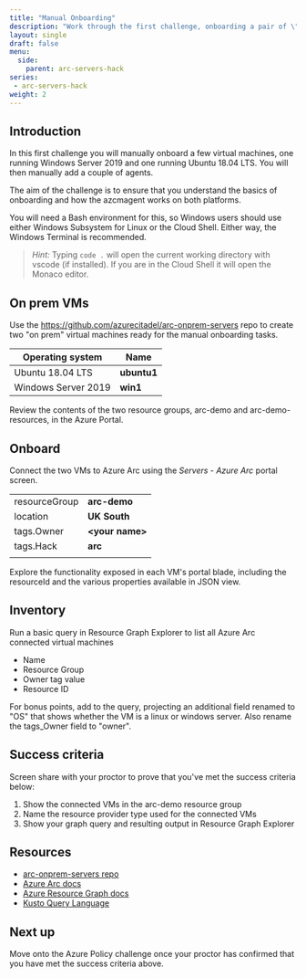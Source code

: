 ```yaml
---
title: "Manual Onboarding"
description: "Work through the first challenge, onboarding a pair of \"on prem\" machines into Azure and adding agents."
layout: single
draft: false
menu:
  side:
    parent: arc-servers-hack
series:
 - arc-servers-hack
weight: 2
---
```


## Introduction

In this first challenge you will manually onboard a few virtual machines, one running Windows Server 2019 and one running Ubuntu 18.04 LTS. You will then manually add a couple of agents.

The aim of the challenge is to ensure that you understand the basics of onboarding and how the azcmagent works on both platforms.

You will need a Bash environment for this, so Windows users should use either Windows Subsystem for Linux or the Cloud Shell. Either way, the Windows Terminal is recommended.

> _Hint:_ Typing `code .` will open the current working directory with vscode (if installed). If you are in the Cloud Shell it will open the Monaco editor.

## On prem VMs

Use the <https://github.com/azurecitadel/arc-onprem-servers> repo to create two "on prem" virtual machines ready for the manual onboarding tasks.

| Operating system | Name |
|---|---|
| Ubuntu 18.04 LTS | **ubuntu1** |
| Windows Server 2019 | **win1** |

Review the contents of the two resource groups, arc-demo and arc-demo-resources, in the Azure Portal.

## Onboard

Connect the two VMs to Azure Arc using the _Servers - Azure Arc_ portal screen.

| | |
|---|---|
| resourceGroup | **arc-demo** |
| location | **UK South** |
| tags.Owner | **\<your name>** |
| tags.Hack | **arc** |
| | |

Explore the functionality exposed in each VM's portal blade, including the resourceId and the various properties available in JSON view.

## Inventory

Run a basic query in Resource Graph Explorer to list all Azure Arc connected virtual machines

* Name
* Resource Group
* Owner tag value
* Resource ID

For bonus points, add to the query, projecting an additional field renamed to "OS" that shows whether the VM is a linux or windows server. Also rename the tags_Owner field to "owner".

## Success criteria

Screen share with your proctor to prove that you've met the success criteria below:

1. Show the connected VMs in the arc-demo resource group
1. Name the resource provider type used for the connected VMs
1. Show your graph query and resulting output in Resource Graph Explorer

## Resources

* [arc-onprem-servers repo](https://github.com/azurecitadel/arc-onprem-servers)
* [Azure Arc docs](https://aka.ms/AzureArcDocs)
* [Azure Resource Graph docs](https://docs.microsoft.com/azure/governance/resource-graph/)
* [Kusto Query Language](https://docs.microsoft.com/azure/data-explorer/kusto/concepts/)

## Next up

Move onto the Azure Policy challenge once your proctor has confirmed that you have met the success criteria above.
